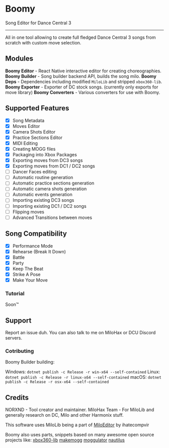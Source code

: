 # Boomy

Song Editor for Dance Central 3

---

All in one tool allowing to create full fledged Dance Central 3 songs from scratch with custom move selection.

## Modules

**Boomy Editor** - React Native interactive editor for creating choreographies.
**Boomy Builder** - Song builder backend API, builds the song milo.
**Boomy Deps** - Dependencies including modified `MiloLib` and stripped `xbox360-lib`.
**Boomy Exporter** - Exporter of DC stock songs. (currently only exports for move library)
**Boomy Converters** - Various converters for use with Boomy.

## Supported Features

-   [x] Song Metadata
-   [x] Moves Editor
-   [x] Camera Shots Editor
-   [x] Practice Sections Editor
-   [x] MIDI Editing
-   [x] Creating MOGG files
-   [x] Packaging into Xbox Packages
-   [x] Exporting moves from DC3 songs
-   [x] Exporting moves from DC1 / DC2 songs
-   [ ] Dancer Faces editing
-   [ ] Automatic routine generation
-   [ ] Automatic practice sections generation
-   [ ] Automatic camera shots generation
-   [ ] Automatic events generation
-   [ ] Importing existing DC3 songs
-   [ ] Importing existing DC1 / DC2 songs
-   [ ] Flipping moves
-   [ ] Advanced Transitions between moves

## Song Compatibility

-   [x] Performance Mode
-   [x] Rehearse (Break It Down)
-   [x] Battle
-   [x] Party
-   [x] Keep The Beat
-   [x] Strike A Pose
-   [x] Make Your Move

### Tutorial

Soon™

## Support

Report an issue duh. You can also talk to me on MiloHax or DCU Discord servers.

### Cotributing

Boomy Builder building:

Windows: `dotnet publish -c Release -r win-x64 --self-contained`
Linux: `dotnet publish -c Release -r linux-x64 --self-contained`
macOS: `dotnet publish -c Release -r osx-x64 --self-contained`

## Credits

NORXND - Tool creator and maintainer.
MiloHax Team - For MiloLib and generally research on DC, Milo and other Harmonix stuff.

This software uses MiloLib being a part of [MiloEditor](https://github.com/ihatecompvir/MiloEditor) by ihatecompvir

Boomy also uses parts, snippets based on many awesome open source projects like:
[xbox360-lib](https://github.com/unknownv2/xbox360-lib/)
[makemogg](https://github.com/maxton/makemogg)
[moggulator](https://github.com/LocalH/moggulator)
[nautilus](https://github.com/trojannemo/Nautilus)
